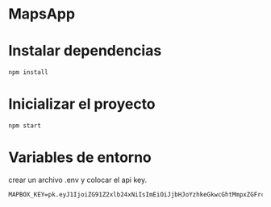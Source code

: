 # MapsApp

# Instalar dependencias

```
npm install
```

# Inicializar el proyecto

```
npm start
```

# Variables de entorno

crear un archivo .env y colocar el api key.

```
MAPBOX_KEY=pk.eyJ1IjoiZG91Z2xlb24xNiIsImEiOiJjbHJoYzhkeGkwcGhtMmpxZGFrcGUwbDVlIn0.6uMqnxBBeSt6AACsYRpbpg
```
